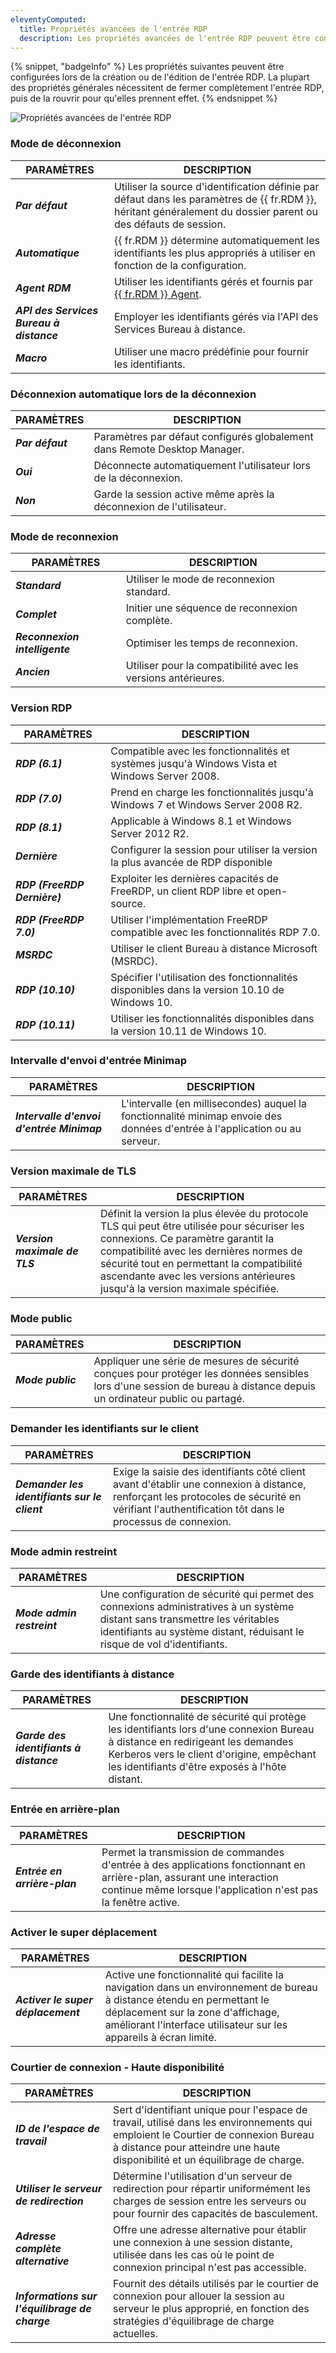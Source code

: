 ```yaml
---
eleventyComputed:
  title: Propriétés avancées de l'entrée RDP
  description: Les propriétés avancées de l'entrée RDP peuvent être configurées lors de la création ou de l'édition de l'entrée RDP.
---
```

{% snippet, "badgeInfo" %}
Les propriétés suivantes peuvent être configurées lors de la création ou de l'édition de l'entrée RDP. La plupart des propriétés générales nécessitent de fermer complètement l'entrée RDP, puis de la rouvrir pour qu'elles prennent effet.
{% endsnippet %}  

![Propriétés avancées de l'entrée RDP](https://webdevolutions.azureedge.net/docs/RDMW6000.png)

### Mode de déconnexion 

| PARAMÈTRES                       | DESCRIPTION |
|--------------------------------|-------------|
| ***Par défaut***                      | Utiliser la source d'identification définie par défaut dans les paramètres de {{ fr.RDM }}, héritant généralement du dossier parent ou des défauts de session. |
| ***Automatique***                     | {{ fr.RDM }} détermine automatiquement les identifiants les plus appropriés à utiliser en fonction de la configuration.  |
| ***Agent RDM***                     |  Utiliser les identifiants gérés et fournis par [{{ fr.RDM }} Agent](/rdm/overview/the-devolutions-platform/rdm-agent/). |
| ***API des Services Bureau à distance***   |  Employer les identifiants gérés via l'API des Services Bureau à distance.  |
| ***Macro***                        |  Utiliser une macro prédéfinie pour fournir les identifiants. |


### Déconnexion automatique lors de la déconnexion

| PARAMÈTRES  | DESCRIPTION |
|---------|-------------|
| ***Par défaut*** | Paramètres par défaut configurés globalement dans Remote Desktop Manager.  |
| ***Oui***     | Déconnecte automatiquement l'utilisateur lors de la déconnexion. |
| ***Non***      | Garde la session active même après la déconnexion de l'utilisateur. |


### Mode de reconnexion 

| PARAMÈTRES         | DESCRIPTION |
|----------------|-------------|
| ***Standard***       | Utiliser le mode de reconnexion standard. |
| ***Complet***           | Initier une séquence de reconnexion complète. |
| ***Reconnexion intelligente***| Optimiser les temps de reconnexion. |
| ***Ancien***         | Utiliser pour la compatibilité avec les versions antérieures. |

### Version RDP

| PARAMÈTRES                | DESCRIPTION |
|-----------------------|-------------|
| ***RDP (6.1)***             | Compatible avec les fonctionnalités et systèmes jusqu'à Windows Vista et Windows Server 2008. |
| ***RDP (7.0)***             | Prend en charge les fonctionnalités jusqu'à Windows 7 et Windows Server 2008 R2. |
| ***RDP (8.1)***             | Applicable à Windows 8.1 et Windows Server 2012 R2. |
| ***Dernière***                | Configurer la session pour utiliser la version la plus avancée de RDP disponible |
| ***RDP (FreeRDP Dernière)***  | Exploiter les dernières capacités de FreeRDP, un client RDP libre et open-source. |
| ***RDP (FreeRDP 7.0)***     | Utiliser l'implémentation FreeRDP compatible avec les fonctionnalités RDP 7.0. |
| ***MSRDC***                 | Utiliser le client Bureau à distance Microsoft (MSRDC). |
| ***RDP (10.10)***           | Spécifier l'utilisation des fonctionnalités disponibles dans la version 10.10 de Windows 10. |
| ***RDP (10.11)***           | Utiliser les fonctionnalités disponibles dans la version 10.11 de Windows 10. |


### Intervalle d'envoi d'entrée Minimap

| PARAMÈTRES                        | DESCRIPTION |
|-------------------------------|-------------|
| ***Intervalle d'envoi d'entrée Minimap***   | L'intervalle (en millisecondes) auquel la fonctionnalité minimap envoie des données d'entrée à l'application ou au serveur. |

### Version maximale de TLS

| PARAMÈTRES               | DESCRIPTION |
|----------------------|-------------|
| ***Version maximale de TLS***  | Définit la version la plus élevée du protocole TLS qui peut être utilisée pour sécuriser les connexions. Ce paramètre garantit la compatibilité avec les dernières normes de sécurité tout en permettant la compatibilité ascendante avec les versions antérieures jusqu'à la version maximale spécifiée. |

### Mode public

| PARAMÈTRES     | DESCRIPTION |
|------------|-------------|
| ***Mode public***| Appliquer une série de mesures de sécurité conçues pour protéger les données sensibles lors d'une session de bureau à distance depuis un ordinateur public ou partagé. |


### Demander les identifiants sur le client

| PARAMÈTRES                          | DESCRIPTION |
|---------------------------------|-------------|
| ***Demander les identifiants sur le client***| Exige la saisie des identifiants côté client avant d'établir une connexion à distance, renforçant les protocoles de sécurité en vérifiant l'authentification tôt dans le processus de connexion. |

### Mode admin restreint

| PARAMÈTRES                          | DESCRIPTION |
|-----------------------------------|-------------|
| ***Mode admin restreint***           | Une configuration de sécurité qui permet des connexions administratives à un système distant sans transmettre les véritables identifiants au système distant, réduisant le risque de vol d'identifiants. |

### Garde des identifiants à distance

| PARAMÈTRES                          | DESCRIPTION |
|-----------------------------------|-------------|
| ***Garde des identifiants à distance***         | Une fonctionnalité de sécurité qui protège les identifiants lors d'une connexion Bureau à distance en redirigeant les demandes Kerberos vers le client d'origine, empêchant les identifiants d'être exposés à l'hôte distant. |

### Entrée en arrière-plan
| PARAMÈTRES                          | DESCRIPTION |
|-----------------------------------|-------------|
| ***Entrée en arrière-plan***                | Permet la transmission de commandes d'entrée à des applications fonctionnant en arrière-plan, assurant une interaction continue même lorsque l'application n'est pas la fenêtre active.  |

### Activer le super déplacement

| PARAMÈTRES                          | DESCRIPTION |
|-----------------------------------|-------------|
| ***Activer le super déplacement***                | Active une fonctionnalité qui facilite la navigation dans un environnement de bureau à distance étendu en permettant le déplacement sur la zone d'affichage, améliorant l'interface utilisateur sur les appareils à écran limité. |

### Courtier de connexion - Haute disponibilité 

| PARAMÈTRES                          | DESCRIPTION |
|-----------------------------------|-------------|
| ***ID de l'espace de travail***                      | Sert d'identifiant unique pour l'espace de travail, utilisé dans les environnements qui emploient le Courtier de connexion Bureau à distance pour atteindre une haute disponibilité et un équilibrage de charge. |
| ***Utiliser le serveur de redirection***            | Détermine l'utilisation d'un serveur de redirection pour répartir uniformément les charges de session entre les serveurs ou pour fournir des capacités de basculement. |
| ***Adresse complète alternative***            | Offre une adresse alternative pour établir une connexion à une session distante, utilisée dans les cas où le point de connexion principal n'est pas accessible. |
| ***Informations sur l'équilibrage de charge***                 | Fournit des détails utilisés par le courtier de connexion pour allouer la session au serveur le plus approprié, en fonction des stratégies d'équilibrage de charge actuelles. |
